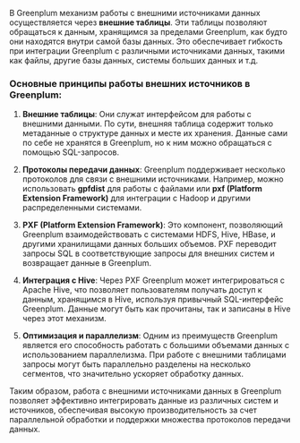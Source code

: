 В Greenplum механизм работы с внешними источниками данных осуществляется через **внешние таблицы**. Эти таблицы позволяют обращаться к данным, хранящимся за пределами Greenplum, как будто они находятся внутри самой базы данных. Это обеспечивает гибкость при интеграции Greenplum с различными источниками данных, такими как файлы, другие базы данных, системы больших данных и т.д.

### Основные принципы работы внешних источников в Greenplum:
1. **Внешние таблицы**: Они служат интерфейсом для работы с внешними данными. По сути, внешняя таблица содержит только метаданные о структуре данных и месте их хранения. Данные сами по себе не хранятся в Greenplum, но к ним можно обращаться с помощью SQL-запросов.
  
2. **Протоколы передачи данных**: Greenplum поддерживает несколько протоколов для связи с внешними источниками. Например, можно использовать **gpfdist** для работы с файлами или **pxf (Platform Extension Framework)** для интеграции с Hadoop и другими распределенными системами.

3. **PXF (Platform Extension Framework)**: Это компонент, позволяющий Greenplum взаимодействовать с системами HDFS, Hive, HBase, и другими хранилищами данных больших объемов. PXF переводит запросы SQL в соответствующие запросы для внешних систем и возвращает данные в Greenplum.

4. **Интеграция с Hive**: Через PXF Greenplum может интегрироваться с Apache Hive, что позволяет пользователям получать доступ к данным, хранящимся в Hive, используя привычный SQL-интерфейс Greenplum. Данные могут быть как прочитаны, так и записаны в Hive через этот механизм.

5. **Оптимизация и параллелизм**: Одним из преимуществ Greenplum является его способность работать с большими объемами данных с использованием параллелизма. При работе с внешними таблицами запросы могут быть параллельно разделены на несколько сегментов, что значительно ускоряет обработку данных.

Таким образом, работа с внешними источниками данных в Greenplum позволяет эффективно интегрировать данные из различных систем и источников, обеспечивая высокую производительность за счет параллельной обработки и поддержки множества протоколов передачи данных.